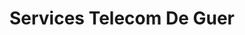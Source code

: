 ---
title: "Services Telecom De Guer"
url: /guer/services-telecom-de-guer/
shop: téléphone portable
---